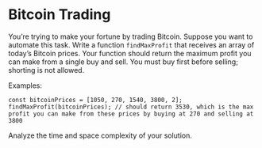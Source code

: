 # Bitcoin Trading

You’re trying to make your fortune by trading Bitcoin. Suppose you want to automate this task. Write a function `findMaxProfit` that receives an array of today’s Bitcoin prices. Your function should return the maximum profit you can make from a single buy and sell. You must buy first before selling; shorting is not allowed.

Examples:

    const bitcoinPrices = [1050, 270, 1540, 3800, 2];
    findMaxProfit(bitcoinPrices); // should return 3530, which is the max profit you can make from these prices by buying at 270 and selling at 3800

Analyze the time and space complexity of your solution.
